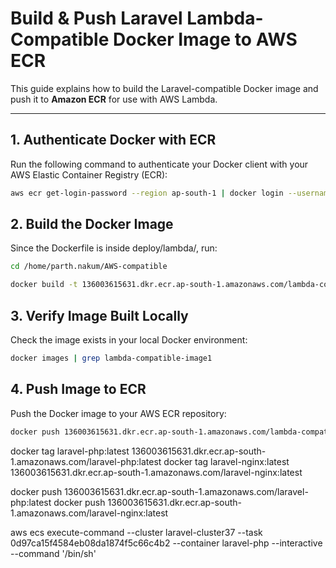 # Build & Push Laravel Lambda-Compatible Docker Image to AWS ECR

This guide explains how to build the Laravel-compatible Docker image and push it to **Amazon ECR** for use with AWS Lambda.

---

## 1. Authenticate Docker with ECR
Run the following command to authenticate your Docker client with your AWS Elastic Container Registry (ECR):

```bash
aws ecr get-login-password --region ap-south-1 | docker login --username AWS --password-stdin 136003615631.dkr.ecr.ap-south-1.amazonaws.com
```


## 2. Build the Docker Image
Since the Dockerfile is inside deploy/lambda/, run:

```bash
cd /home/parth.nakum/AWS-compatible

docker build -t 136003615631.dkr.ecr.ap-south-1.amazonaws.com/lambda-compatible-image1:latest -f deploy/lambda/Dockerfile .
```

## 3. Verify Image Built Locally
Check the image exists in your local Docker environment:

```bash
docker images | grep lambda-compatible-image1
```

## 4. Push Image to ECR
Push the Docker image to your AWS ECR repository:

```bash
docker push 136003615631.dkr.ecr.ap-south-1.amazonaws.com/lambda-compatible-image1:latest
```




docker tag laravel-php:latest 136003615631.dkr.ecr.ap-south-1.amazonaws.com/laravel-php:latest
docker tag laravel-nginx:latest 136003615631.dkr.ecr.ap-south-1.amazonaws.com/laravel-nginx:latest



docker push 136003615631.dkr.ecr.ap-south-1.amazonaws.com/laravel-php:latest
docker push 136003615631.dkr.ecr.ap-south-1.amazonaws.com/laravel-nginx:latest


aws ecs execute-command --cluster laravel-cluster37 --task 0d97ca15f4584eb08da1874f5c66c4b2 --container laravel-php --interactive --command '/bin/sh'
